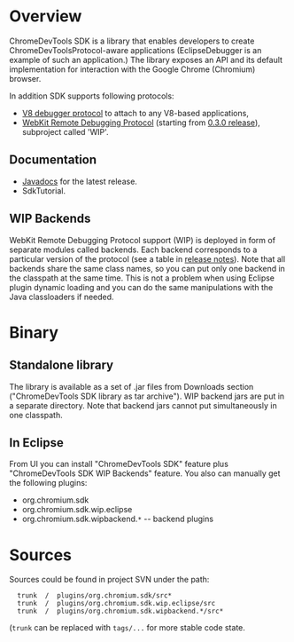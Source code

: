 # Overview #
ChromeDevTools SDK is a library that enables developers to create ChromeDevToolsProtocol-aware applications (EclipseDebugger is an example of such an application.) The library exposes an API and its default implementation for interaction with the Google Chrome (Chromium) browser.

In addition SDK supports following protocols:
  * [V8 debugger protocol](http://code.google.com/p/v8/wiki/DebuggerProtocol) to attach to any V8-based applications,
  * [WebKit Remote Debugging Protocol](WIP.md) (starting from [0.3.0 release](Release_0_3_0.md)), subproject called 'WIP'.

## Documentation ##
  * [Javadocs](http://chromedevtools.googlecode.com/svn/trunk/plugins/org.chromium.sdk/javadocs/index.html) for the latest release.
  * SdkTutorial.


## WIP Backends ##
WebKit Remote Debugging Protocol support (WIP) is deployed in form of separate modules called backends. Each backend corresponds to a particular version of the protocol (see a table in [release notes](Release_0_3_0.md)). Note that all backends share the same class names, so you can put only one backend in the classpath at the same time. This is not a problem when using Eclipse plugin dynamic loading and you can do the same manipulations with the Java classloaders if needed.

# Binary #
## Standalone library ##
The library is available as a set of .jar files from Downloads section ("ChromeDevTools SDK library as tar archive"). WIP backend jars are put in a separate directory. Note that backend jars cannot put simultaneously in one classpath.
## In Eclipse ##
From UI you can install "ChromeDevTools SDK" feature plus "ChromeDevTools SDK WIP Backends" feature. You also can manually get the following plugins:
  * org.chromium.sdk
  * org.chromium.sdk.wip.eclipse
  * org.chromium.sdk.wipbackend.`*` -- backend plugins

# Sources #
Sources could be found in project SVN under the path:
```
  trunk  /  plugins/org.chromium.sdk/src*
  trunk  /  plugins/org.chromium.sdk.wip.eclipse/src
  trunk  /  plugins/org.chromium.sdk.wipbackend.*/src*
```
(`trunk` can be replaced with `tags/...` for more stable code state.